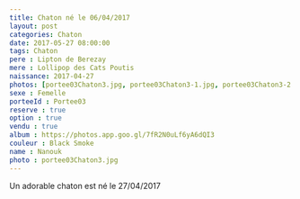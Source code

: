 ```yaml
---
title: Chaton né le 06/04/2017
layout: post
categories: Chaton
date: 2017-05-27 08:00:00
tags: Chaton
pere : Lipton de Berezay
mere : Lollipop des Cats Poutis
naissance: 2017-04-27
photos: [portee03Chaton3.jpg, portee03Chaton3-1.jpg, portee03Chaton3-2.jpg, portee03Chaton3-3.jpg]
sexe : Femelle
porteeId : Portee03
reserve : true
option : true
vendu : true
album : https://photos.app.goo.gl/7fR2N0uLf6yA6dQI3
couleur : Black Smoke
name : Nanouk
photo : portee03Chaton3.jpg
---
```


Un adorable chaton est né le 27/04/2017
